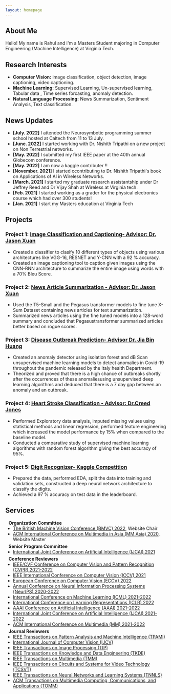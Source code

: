 ```yaml
---
layout: homepage
---
```


## About Me

Hello! My name is Rahul and i'm a Masters Student majoring in Computer Engineering (Machine Intelligence) at Virginia Tech. 

## Research Interests

- **Computer Vision:** image classification, object detection, image captioning, video captioning.
- **Machine Learning:** Supervised Learning, Un-supervised learning, Tabular data , Time series forcasting, anomaly detection.
- **Natural Language Processing:** News Summarization, Sentiment Analysis, Text classification.


## News Updates

- **[July. 2022]** I attended the Neurosymbotic programming summer school hosted at Caltech from 11 to 13 July.
- **[June. 2022]** I started working with Dr. Nishith Tripathi on a new project on Non Terrestrial networks.
- **[May. 2022]** I submitted my first IEEE paper at the 40th annual Globecom conference.
- **[May. 2022]** I am now a kaggle contributer !!
- **[November. 2021]** I started ccontributing to Dr. Nishith Tripathi's  book on Applications of AI in Wireless Networks. 
- **[March. 2021]** I started my graduate research assistantship under Dr Jeffrey Reed and Dr Vijay Shah at Wireless at Virginia tech.
- **[Feb. 2021]** I started working as a grader for the physical electronics course which had over 300 students! 
- **[Jan. 2021]** I start my Masters education at Virginia Tech


## Projects

### Project 1: [Image Classification and Captioning- Advisor: Dr. Jason Xuan](https://github.com/RahulVarmaC/DeepLearning/tree/main/ConvNets)
- Created a classifier to clasify 10 different types of objects using various architectures like VGG-16, RESNET and Y-CNN with a 92 % accuracy.
- Created an image captioning tool to caption given images using the CNN-RNN architecture to summarize the entire image using words with a 70% Bleu Score.

### Project 2: [News Article Summarization - Advisor: Dr. Jason Xuan](https://github.com/RahulVarmaC/News-Summarization-Using-Transformers)
- Used the T5-Small and the Pegasus transformer models to fine tune X-Sum Dataset containing news articles for text summarization.
- Summarized news articles using the fine tuned models into a 128-word summary and concluded that Pegasustransformer summarized articles better based on rogue scores.

### Project 3: [Disease Outbreak Prediction- Advisor Dr. Jia Bin Huang](https://github.com/RahulVarmaC/Anomaly-Detection-using-unsupervised-learning)
- Created an anomaly detector using isolation forest and dB Scan unsupervised machine learning models to detect anomalies in Covid-19 throughout the pandemic released by the Italy health Department.
- Theorized and proved that there is a high chance of outbreaks shortly after the occurrences of these anomaliesusing unsupervised deep learning algorithms and deduced that there is a 7 day gap between an anomaly and an outbreak.

### Project 4: [Heart Stroke Classification - Advisor: Dr.Creed Jones](https://github.com/RahulVarmaC/MachineLearning/tree/main/Heart-Stroke-prediction)
- Performed Exploratory data analysis, imputed missing values using statistical methods and linear regression, performed feature engineering which increased the model performance by 15% when compared to the baseline model.
- Conducted a comparative study of supervised machine learning algorithms with random forest algorithm giving the best accuracy of 95%.

### Project 5: [Digit Recognizer- Kaggle Competition](https://www.kaggle.com/code/rahulvarmac/basic-mlp-digit-recognizer)
- Prepared the data, performed EDA, split the data into training and validation sets, constructed a deep neural network architecture to classify the digits.
- Achieved a 97 % accuracy on test data in the leaderboard.


## Services

<h4 style="margin:0 10px 0;">Organization Committee</h4>

<ul style="margin:0 0 5px;">
  <li><a href="https://bmvc2022.org/"><autocolor>The British Machine Vision Conference (BMVC) 2022</autocolor></a>, Website Chair</li>
  <li><a href="https://mmasia2020.org/"><autocolor>ACM International Conference on Multimedia in Asia (MM Asia) 2020</autocolor></a>, Website Master</li>
</ul>

<h4 style="margin:0 10px 0;">Senior Program Committee</h4>

<ul style="margin:0 0 5px;">
  <li><a href="https://ijcai-21.org/"><autocolor>International Joint Conference on Artificial Intelligence (IJCAI) 2021</autocolor></a></li>
</ul>

<h4 style="margin:0 10px 0;">Conference Reviewers</h4>

<ul style="margin:0 0 5px;">
  <li><a href="http://cvpr2022.thecvf.com/"><autocolor>IEEE/CVF Conference on Computer Vision and Pattern Recognition (CVPR) 2021-2022</autocolor></a></li>
  <li><a href="http://iccv2021.thecvf.com/"><autocolor>IEEE International Conference on Computer Vision (ICCV) 2021</autocolor></a></li>
  <li><a href="https://eccv2022.ecva.net/"><autocolor>European Conference on Computer Vision (ECCV) 2022</autocolor></a></li>
  <li><a href="https://neurips.cc/Conferences/2022"><autocolor>Annual Conference on Neural Information Processing Systems (NeurIPS) 2020-2022</autocolor></a></li>
  <li><a href="https://icml.cc/Conferences/2022"><autocolor>International Conference on Machine Learning (ICML) 2021-2022</autocolor></a></li>
  <li><a href="https://iclr.cc/Conferences/2022"><autocolor>International Conference on Learning Representations (ICLR) 2022</autocolor></a></li>
  <li><a href="https://aaai.org/Conferences/AAAI-22/"><autocolor>AAAI Conference on Artificial Intelligence (AAAI) 2021-2022</autocolor></a></li>
  <li><a href="https://ijcai-22.org/"><autocolor>International Joint Conference on Artificial Intelligence (IJCAI) 2021-2022</autocolor></a></li>
  <li><a href="https://2022.acmmm.org/"><autocolor>ACM International Conference on Multimedia (MM) 2021-2022</autocolor></a></li>  
  <!--
  <li><a href="https://mmasia2021.uqcloud.net/"><autocolor>ACM MM Asia 2020-2021</autocolor></a></li>
  <li><a href="http://www.acml-conf.org/2021/"><autocolor>ACML 2021</autocolor></a></li>  
  -->
</ul>

<h4 style="margin:0 10px 0;">Journal Reviewers</h4>

<ul style="margin:0 0 20px;">
  <li><a href="https://www.computer.org/csdl/journal/tp"><autocolor>IEEE Transactions on Pattern Analysis and Machine Intelligence (TPAMI)</autocolor></a></li>
  <li><a href="https://www.springer.com/journal/11263"><autocolor>International Journal of Computer Vision (IJCV)</autocolor></a></li>
  <li><a href="https://signalprocessingsociety.org/publications-resources/ieee-transactions-image-processing"><autocolor>IEEE Transactions on Image Processing (TIP)</autocolor></a></li>
  <li><a href="https://www.computer.org/csdl/journal/tk"><autocolor>IEEE Transactions on Knowledge and Data Engineering (TKDE)</autocolor></a></li>
  <li><a href="https://signalprocessingsociety.org/publications-resources/ieee-transactions-multimedia"><autocolor>IEEE Transactions on Multimedia (TMM)</autocolor></a></li>
  <li><a href="https://ieee-cas.org/publications/ieee-transactions-circuits-and-systems-video-technology"><autocolor>IEEE Transactions on Circuits and Systems for Video Technology (TCSVT)</autocolor></a></li>
  <li><a href="https://cis.ieee.org/publications/t-neural-networks-and-learning-systems"><autocolor>IEEE Transactions on Neural Networks and Learning Systems (TNNLS)</autocolor></a></li>
  <li><a href="https://dl.acm.org/journal/tomm"><autocolor>ACM Transactions on Multimedia Computing, Communications, and Applications (TOMM)</autocolor></a></li>
  <!--
  <li><a href="https://www.journals.elsevier.com/neural-networks"><autocolor>Neural Networks</autocolor></a></li>
  <li><a href="https://www.springer.com/journal/10994"><autocolor>Machine Learning</autocolor></a></li>
  <li><a href="https://www.journals.elsevier.com/information-processing-and-management"><autocolor>Information Processing and Management</autocolor></a></li>
  <li><a href="https://www.springer.com/journal/11063"><autocolor>Neural Processing Letters</autocolor></a></li>
  <li><a href="https://link.springer.com/journal/11042"><autocolor>Multimedia Tools and Applications</autocolor></a></li>
  <li><a href="https://ieeeaccess.ieee.org/"><autocolor>IEEE Access</autocolor></a></li>
  <li><a href="http://cjc.ict.ac.cn/"><autocolor>Chinese Journal of Computers</autocolor></a></li>
  -->
</ul>
<!--
## Contact
**Address:** [Max-Planck-Institut für Informatik, Campus E1 4, 66123 Saarbrücken, Germany](https://g.page/MPI-INF)
<br>
**Office Location:** E1 4 - 609 &nbsp;&nbsp;&nbsp;&nbsp;&nbsp;&nbsp; **Phone:** +49 681 9325 2109
-->
